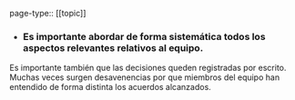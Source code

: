 page-type:: [[topic]]
- ### Es importante abordar de forma sistemática todos los aspectos relevantes relativos al equipo.

Es importante también que las decisiones queden registradas por escrito. Muchas veces surgen desavenencias por que miembros del equipo han entendido de forma distinta los acuerdos alcanzados.


